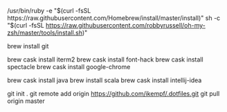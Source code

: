 /usr/bin/ruby -e "$(curl -fsSL https://raw.githubusercontent.com/Homebrew/install/master/install)"
sh -c "$(curl -fsSL https://raw.githubusercontent.com/robbyrussell/oh-my-zsh/master/tools/install.sh)"

brew install git

brew cask install iterm2
brew cask install font-hack
brew cask install spectacle
brew cask install google-chrome

brew cask install java
brew install scala
brew cask install intellij-idea


git init .
git remote add origin https://github.com/ikempf/.dotfiles.git
git pull origin master

